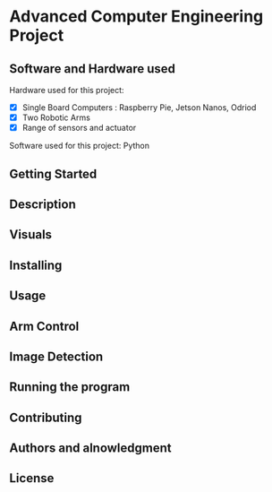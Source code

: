 # Advanced Computer Engineering Project

## Software and Hardware used
Hardware used for this project: 
 - [x] Single Board Computers : Raspberry Pie, Jetson Nanos, Odriod
 - [x] Two Robotic Arms
 - [x] Range of sensors and actuator
                                
Software used for this project: Python
## Getting Started 

## Description

## Visuals

## Installing

## Usage

## Arm Control

## Image Detection

## Running the program

## Contributing

## Authors and alnowledgment

## License
